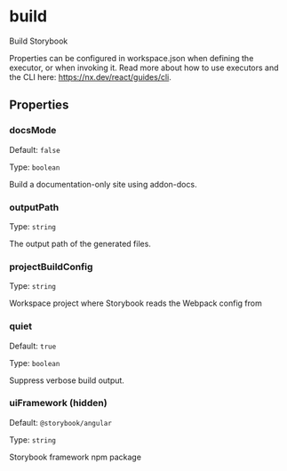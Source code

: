 # build

Build Storybook

Properties can be configured in workspace.json when defining the executor, or when invoking it.
Read more about how to use executors and the CLI here: https://nx.dev/react/guides/cli.

## Properties

### docsMode

Default: `false`

Type: `boolean`

Build a documentation-only site using addon-docs.

### outputPath

Type: `string`

The output path of the generated files.

### projectBuildConfig

Type: `string`

Workspace project where Storybook reads the Webpack config from

### quiet

Default: `true`

Type: `boolean`

Suppress verbose build output.

### uiFramework (**hidden**)

Default: `@storybook/angular`

Type: `string`

Storybook framework npm package
